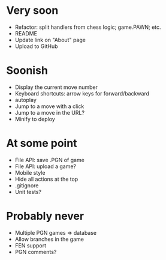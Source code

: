 # Very soon
- Refactor: split handlers from chess logic; game.PAWN; etc.
- README
- Update link on "About" page
- Upload to GitHub

# Soonish
- Display the current move number
- Keyboard shortcuts: arrow keys for forward/backward
- autoplay
- Jump to a move with a click
- Jump to a move in the URL?
- Minify to deploy

# At some point
- File API: save .PGN of game
- File API: upload a game?
- Mobile style
- Hide all actions at the top
- .gitignore
- Unit tests?

# Probably never
- Multiple PGN games => database
- Allow branches in the game
- FEN support
- PGN comments?

